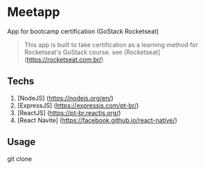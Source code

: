 # Meetapp
App for bootcamp certification (GoStack Rocketseat)
> This app is built to take certification as a learning method for Rocketseat's GoStack course.
see [Rocketseat]
(https://rocketseat.com.br/)

## Techs
1. [NodeJS] (https://nodejs.org/en/)
2. [ExpressJS] (https://expressjs.com/pt-br/)
3. [ReactJS] (https://pt-br.reactjs.org/)
4. [React Navite] (https://facebook.github.io/react-native/)

## Usage

git clone 


